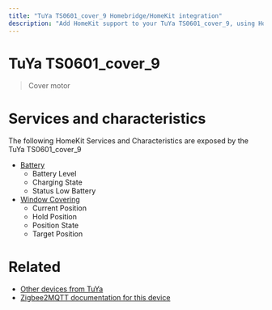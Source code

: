 ```yaml
---
title: "TuYa TS0601_cover_9 Homebridge/HomeKit integration"
description: "Add HomeKit support to your TuYa TS0601_cover_9, using Homebridge, Zigbee2MQTT and homebridge-z2m."
---
```

<!---
This file has been GENERATED using src/docgen/docgen.ts
DO NOT EDIT THIS FILE MANUALLY!
-->
# TuYa TS0601_cover_9
> Cover motor


# Services and characteristics
The following HomeKit Services and Characteristics are exposed by
the TuYa TS0601_cover_9

* [Battery](../../battery.md)
  * Battery Level
  * Charging State
  * Status Low Battery
* [Window Covering](../../cover.md)
  * Current Position
  * Hold Position
  * Position State
  * Target Position


# Related
* [Other devices from TuYa](../index.md#tuya)
* [Zigbee2MQTT documentation for this device](https://www.zigbee2mqtt.io/devices/TS0601_cover_9.html)